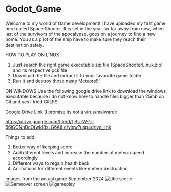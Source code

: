 # Godot_Game
Welcome to my world of Game development!
I have uploaded my first game here called Space Shooter. It is set in the year far far away from now, when last of the survivors of the apocalypse,
goes on a journey to find a new home. You as a pilot of the ship have to make sure they reach their destination safely.

HOW TO PLAY
ON LINUX
1) Just search the right game executable zip file (SpaceShooterLinux.zip) and its respective pck file 
2) Download the file and extract it to your favourite game folder
3) Run it and destroy those nasty Meteors!!!
   
ON WINDOWS
Use the following google drive link to download the windows executable because i do not know how to handle files bigger than 25mb on Git and yes i tried GitLFS  

Google Drive Link (I promise its not a virus/malware):  

https://drive.google.com/file/d/1jBUrW-1r-66jGONhDcOtwId8sLG6AtLe/view?usp=drive_link



Things to add:
1) Better way of keeping score
2) Add different levels and increase the number of meteor/speed accordingly
3) Different ways to regain health back
4) Animations for different events like meteor destruction

Images from the actual game September 2024
![title scene](https://github.com/user-attachments/assets/5de8c755-c8cf-4f52-b146-d72dddd19b38)
![Gameover screen](https://github.com/user-attachments/assets/cef39261-3f08-4b0f-a75d-8ef4a7d4f3bd)
![gameplay](https://github.com/user-attachments/assets/133b976b-5177-4d5b-adfb-eb6b6166efbf)
